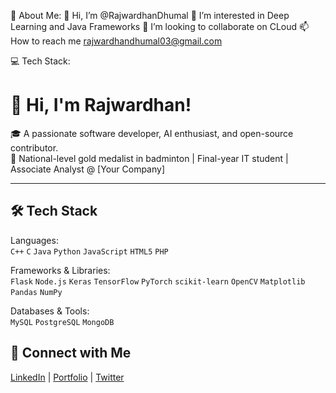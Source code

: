 💫 About Me:
 👋 Hi, I’m @RajwardhanDhumal
 👀 I’m interested in Deep Learning and Java Frameworks
 💞️ I’m looking to collaborate on CLoud
 📫 How to reach me rajwardhandhumal03@gmail.com

 💻 Tech Stack:
# 👋 Hi, I'm Rajwardhan!

🎓 A passionate software developer, AI enthusiast, and open-source contributor.  
🏅 National-level gold medalist in badminton | Final-year IT student | Associate Analyst @ [Your Company]

---

## 🛠️ Tech Stack

Languages:  
`C++` `C` `Java` `Python` `JavaScript` `HTML5` `PHP` 

Frameworks & Libraries:  
`Flask` `Node.js` `Keras` `TensorFlow` `PyTorch` `scikit-learn`
`OpenCV` `Matplotlib` `Pandas` `NumPy`

Databases & Tools:  
`MySQL` `PostgreSQL` `MongoDB` 




## 🔗 Connect with Me
[LinkedIn](https://linkedin.com/in/your-profile) | [Portfolio](https://your-portfolio.com) | [Twitter](https://twitter.com/yourhandle)



